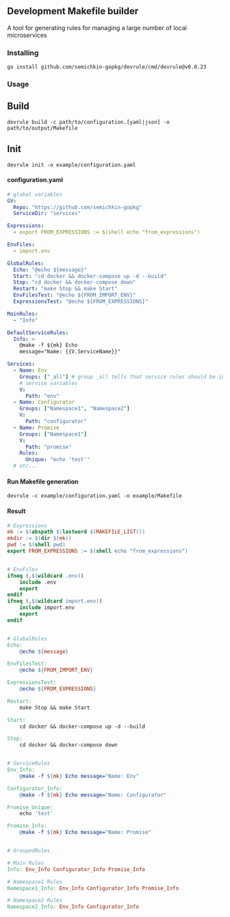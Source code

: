 ## Development Makefile builder
A tool for generating rules for managing a large number of local microservices

### Installing
`go install github.com/semichkin-gopkg/devrule/cmd/devrule@v0.0.23`

### Usage
## Build
`devrule build -c path/to/configuration.[yaml|json] -o path/to/output/Makefile`
## Init
`devrule init -o example/configuration.yaml`

#### configuration.yaml
```yaml
# global variables
GV:
  Repo: "https://github.com/semichkin-gopkg"
  ServiceDir: "services"

Expressions:
  - export FROM_EXPRESSIONS := $(shell echo "from_expressions")

EnvFiles:
  - import.env

GlobalRules:
  Echo: "@echo ${message}"
  Start: "cd docker && docker-compose up -d --build"
  Stop: "cd docker && docker-compose down"
  Restart: "make Stop && make Start"
  EnvFilesTest: "@echo ${FROM_IMPORT_ENV}"
  ExpressionsTest: "@echo ${FROM_EXPRESSIONS}"

MainRules:
  - "Info"

DefaultServiceRules:
  Info: >
    @make -f ${mk} Echo
    message="Name: {{V.ServiceName}}"

Services:
  - Name: Env
    Groups: ["_all"] # group _all tells that service rules should be included to all other groups
    # service variables
    V:
      Path: "env"
  - Name: Configurator
    Groups: ["Namespace1", "Namespace2"]
    V:
      Path: "configurator"
  - Name: Promise
    Groups: ["Namespace1"]
    V:
      Path: "promise"
    Rules:
      Unique: "echo 'test'"
  # etc...
```

#### Run Makefile generation
`devrule -c example/configuration.yaml -o example/Makefile`

#### Result
```makefile
# Expressions
mk := $(abspath $(lastword $(MAKEFILE_LIST)))
mkdir := $(dir $(mk))
pwd := $(shell pwd)
export FROM_EXPRESSIONS := $(shell echo "from_expressions")


# EnvFiles
ifneq (,$(wildcard .env))
	include .env
	export
endif
ifneq (,$(wildcard import.env))
	include import.env
	export
endif


# GlobalRules
Echo: 
	@echo ${message}

EnvFilesTest: 
	@echo ${FROM_IMPORT_ENV}

ExpressionsTest: 
	@echo ${FROM_EXPRESSIONS}

Restart: 
	make Stop && make Start

Start: 
	cd docker && docker-compose up -d --build

Stop: 
	cd docker && docker-compose down


# ServiceRules
Env_Info: 
	@make -f ${mk} Echo message="Name: Env"

Configurator_Info: 
	@make -f ${mk} Echo message="Name: Configurator"

Promise_Unique: 
	echo 'test'

Promise_Info: 
	@make -f ${mk} Echo message="Name: Promise"


# GroupedRules

# Main Rules
Info: Env_Info Configurator_Info Promise_Info

# Namespace1 Rules
Namespace1_Info: Env_Info Configurator_Info Promise_Info

# Namespace2 Rules
Namespace2_Info: Env_Info Configurator_Info
```